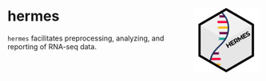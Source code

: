 # hermes <img src='man/figures/logo.png' align="right" height="131.5" />

`hermes` facilitates preprocessing, analyzing, and reporting of RNA-seq data. 
